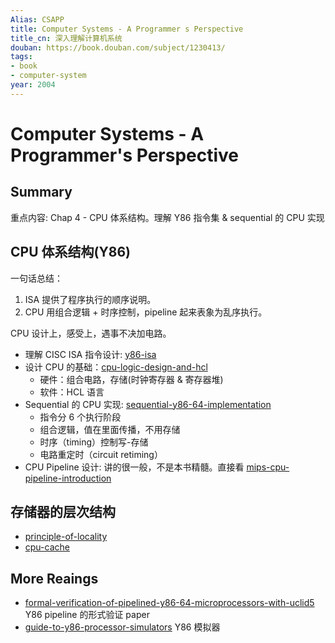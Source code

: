 ```yaml
---
Alias: CSAPP
title: Computer Systems - A Programmer s Perspective
title_cn: 深入理解计算机系统
douban: https://book.douban.com/subject/1230413/
tags:
- book
- computer-system
year: 2004
---
```


# Computer Systems - A Programmer's Perspective

## Summary

重点内容: Chap 4 - CPU 体系结构。理解 Y86 指令集 & sequential 的 CPU 实现

## CPU 体系结构(Y86)

一句话总结：
1. ISA 提供了程序执行的顺序说明。
2. CPU 用组合逻辑 + 时序控制，pipeline 起来表象为乱序执行。

CPU 设计上，感受上，遇事不决加电路。

- 理解 CISC ISA 指令设计: [y86-isa](../paper-notes/y86-isa.md)
- 设计 CPU 的基础：[cpu-logic-design-and-hcl](cpu-logic-design-and-hcl.md)
	- 硬件：组合电路，存储(时钟寄存器 & 寄存器堆)
	- 软件：HCL 语言
- Sequential 的 CPU 实现: [sequential-y86-64-implementation](../paper-notes/sequential-y86-64-implementation.md)
	- 指令分 6 个执行阶段
	- 组合逻辑，值在里面传播，不用存储
	- 时序（timing）控制写-存储
	- 电路重定时（circuit retiming）
- CPU Pipeline 设计: 讲的很一般，不是本书精髓。直接看 [mips-cpu-pipeline-introduction](mips-cpu-pipeline-introduction.md)

## 存储器的层次结构

- [principle-of-locality](principle-of-locality.md)
- [cpu-cache](cpu-cache.md)

## More Reaings

- [formal-verification-of-pipelined-y86-64-microprocessors-with-uclid5](../paper-notes/formal-verification-of-pipelined-y86-64-microprocessors-with-uclid5.md) Y86 pipeline 的形式验证 paper
- [guide-to-y86-processor-simulators](../paper-notes/guide-to-y86-processor-simulators.md) Y86 模拟器
